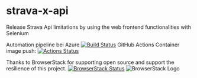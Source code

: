 # strava-x-api
Release Strava Api limitations by using the web frontend functionalities with Selenium 

Automation pipeline bei Azure
[![Build Status](https://dev.azure.com/cnrun/strava-x-api/_apis/build/status/cnrun.strava-x-api?branchName=master)](https://dev.azure.com/cnrun/strava-x-api/_build/latest?definitionId=1&branchName=master)
GitHub Actions
Container image push: [![Actions Status](https://github.com/cnrun/strava-x-api/workflows/Docker%20Image%20CI/badge.svg)](https://github.com/cnrun/strava-x-api/actions)

Thanks to BrowserStack for supporting open source and support the resilience of this project.
[![BrowserStack Status](https://automate.browserstack.com/badge.svg?badge_key=TWVsNS9xNTZqOTU3Ym5Ib01wajhwYmwveVEvMDlLM2VvRjBxR0hFNHJuZz0tLVdMS0lBN2ZXUStKNnhQdDFQZjNYc1E9PQ==--89c799dc327edb8160a73792a43956528a850c51)](https://automate.browserstack.com/public-build/TWVsNS9xNTZqOTU3Ym5Ib01wajhwYmwveVEvMDlLM2VvRjBxR0hFNHJuZz0tLVdMS0lBN2ZXUStKNnhQdDFQZjNYc1E9PQ==--89c799dc327edb8160a73792a43956528a850c51)
![BrowserStack Logo](https://d98b8t1nnulk5.cloudfront.net/production/images/layout/logo-header.png?1469004780)

